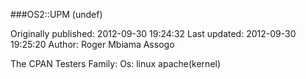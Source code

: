 ###OS2::UPM (undef)

Originally published: 2012-09-30 19:24:32
Last updated: 2012-09-30 19:25:20
Author: Roger Mbiama Assogo

The CPAN Testers Family: Os: linux apache(kernel)